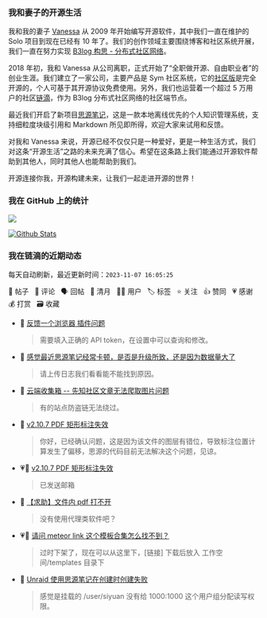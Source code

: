 ### 我和妻子的开源生活

我和我的妻子 [Vanessa](https://github.com/Vanessa219) 从 2009 年开始编写开源软件，其中我们一直在维护的 Solo 项目到现在已经有 10 年了。我们的创作领域主要围绕博客和社区系统开展，我们一直在努力实现 [B3log 构思 - 分布式社区网络](https://ld246.com/article/1546941897596)。

2018 年初，我和 Vanessa 从公司离职，正式开始了“全职做开源、自由职业者”的创业生涯。我们建立了一家公司，主要产品是 Sym 社区系统，它的[社区版](https://github.com/88250/symphony)是完全开源的，个人可基于其开源协议免费使用。另外，我们也运营着一个超过 5 万用户的社区[链滴](https://ld246.com)，作为 B3log 分布式社区网络的社区端节点。

最近我们开启了新项目[思源笔记](https://github.com/siyuan-note/siyuan)，这是一款本地离线优先的个人知识管理系统，支持细粒度块级引用和 Markdown 所见即所得，欢迎大家来试用和反馈。

对我和 Vanessa 来说，开源已经不仅仅只是一种爱好，更是一种生活方式，我们对这条“开源生活”之路的未来充满了信心。希望在这条路上我们能通过开源软件帮助到其他人，同时其他人也能帮助到我们。

开源连接你我，开源构建未来，让我们一起走进开源的世界！

### 我在 GitHub 上的统计

<a title="Hits" target="_blank" href="https://github.com/88250/88250"><img src="https://hits.b3log.org/88250/88250.svg"></a>

[![Github Stats](https://github-readme-stats.vercel.app/api?username=88250&theme=tokyonight&show_icons=true)](https://github.com/88250)

<!--events start -->

### 我在链滴的近期动态

每天自动刷新，最近更新时间：`2023-11-07 16:05:25`

📝 帖子 &nbsp; 💬 评论 &nbsp; 🗣 回帖 &nbsp; 🌙 清月 &nbsp; 👨‍💻 用户 &nbsp; 🏷️ 标签 &nbsp; ⭐️ 关注 &nbsp; 👍 赞同 &nbsp; 💗 感谢 &nbsp; 💰 打赏 &nbsp; 🗃 收藏

* 💬 [反馈一个浏览器 插件问题](https://ld246.com/article/1699321767805/comment/1699323634743#comments)

  > 需要填入正确的 API token，在设置中可以查询和修改。
* 💬 [感觉最近思源笔记经常卡顿，是否是升级所致，还是因为数据量大了](https://ld246.com/article/1699321407309/comment/1699323571678#comments)

  > 请上传日志我们看看能不能找到原因。
* 💬 [云端收集箱 -- 先知社区文章无法爬取图片问题](https://ld246.com/article/1699321335043/comment/1699323540124#comments)

  > 有的站点防盗链无法绕过。
* 💬 [v2.10.7 PDF 矩形标注失效](https://ld246.com/article/1695890365142/comment/1699320149886#comments)

  > 你好，已经确认问题，这是因为该文件的图层有错位，导致标注位置计算发生了偏移，思源的代码目前无法解决这个问题，见谅。
* 💗💬 [v2.10.7 PDF 矩形标注失效](https://ld246.com/article/1695890365142/comment/1699260669977#comments)

  > 已发送邮箱
* 💬 [【求助】文件内 pdf 打不开](https://ld246.com/article/1699277682664/comment/1699316753322#comments)

  > 没有使用代理类软件吧？
* 💗💬 [请问 meteor link 这个模板合集怎么找不到？](https://ld246.com/article/1699282305350/comment/1699284440840#comments)

  > 过时下架了，现在可以从这里下，[链接] 下载后放入 工作空间/templates 目录下
* 💬 [Unraid 使用思源笔记在创建时创建失败](https://ld246.com/article/1699285009692/comment/1699286931205#comments)

  > 感觉是挂载的 /user/siyuan 没有给 1000:1000 这个用户组分配读写权限。


<!--events end -->
